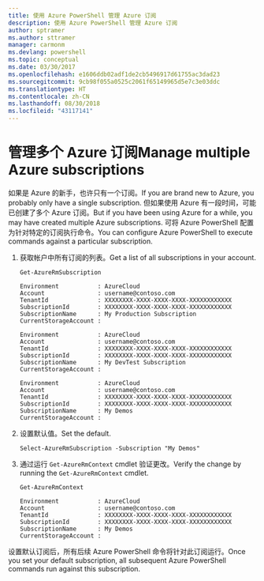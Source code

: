 ```yaml
---
title: 使用 Azure PowerShell 管理 Azure 订阅
description: 使用 Azure PowerShell 管理 Azure 订阅
author: sptramer
ms.author: sttramer
manager: carmonm
ms.devlang: powershell
ms.topic: conceptual
ms.date: 03/30/2017
ms.openlocfilehash: e1606ddb02adf1de2cb5496917d61755ac3dad23
ms.sourcegitcommit: 9cb98f055a0525c2061f65149965d5e7c3e03ddc
ms.translationtype: HT
ms.contentlocale: zh-CN
ms.lasthandoff: 08/30/2018
ms.locfileid: "43117141"
---
```

# <a name="manage-multiple-azure-subscriptions"></a><span data-ttu-id="559ea-103">管理多个 Azure 订阅</span><span class="sxs-lookup"><span data-stu-id="559ea-103">Manage multiple Azure subscriptions</span></span>

<span data-ttu-id="559ea-104">如果是 Azure 的新手，也许只有一个订阅。</span><span class="sxs-lookup"><span data-stu-id="559ea-104">If you are brand new to Azure, you probably only have a single subscription.</span></span> <span data-ttu-id="559ea-105">但如果使用 Azure 有一段时间，可能已创建了多个 Azure 订阅。</span><span class="sxs-lookup"><span data-stu-id="559ea-105">But if you have been using Azure for a while, you may have created multiple Azure subscriptions.</span></span> <span data-ttu-id="559ea-106">可将 Azure PowerShell 配置为针对特定的订阅执行命令。</span><span class="sxs-lookup"><span data-stu-id="559ea-106">You can configure Azure PowerShell to execute commands against a particular subscription.</span></span>

1. <span data-ttu-id="559ea-107">获取帐户中所有订阅的列表。</span><span class="sxs-lookup"><span data-stu-id="559ea-107">Get a list of all subscriptions in your account.</span></span>

    ```azurepowershell-interactive
    Get-AzureRmSubscription
    ```

    ```output
    Environment           : AzureCloud
    Account               : username@contoso.com
    TenantId              : XXXXXXXX-XXXX-XXXX-XXXX-XXXXXXXXXXXX
    SubscriptionId        : XXXXXXXX-XXXX-XXXX-XXXX-XXXXXXXXXXXX
    SubscriptionName      : My Production Subscription
    CurrentStorageAccount :

    Environment           : AzureCloud
    Account               : username@contoso.com
    TenantId              : XXXXXXXX-XXXX-XXXX-XXXX-XXXXXXXXXXXX
    SubscriptionId        : XXXXXXXX-XXXX-XXXX-XXXX-XXXXXXXXXXXX
    SubscriptionName      : My DevTest Subscription
    CurrentStorageAccount :

    Environment           : AzureCloud
    Account               : username@contoso.com
    TenantId              : XXXXXXXX-XXXX-XXXX-XXXX-XXXXXXXXXXXX
    SubscriptionId        : XXXXXXXX-XXXX-XXXX-XXXX-XXXXXXXXXXXX
    SubscriptionName      : My Demos
    CurrentStorageAccount :
    ```

2. <span data-ttu-id="559ea-108">设置默认值。</span><span class="sxs-lookup"><span data-stu-id="559ea-108">Set the default.</span></span>

    ```azurepowershell-interactive
    Select-AzureRmSubscription -Subscription "My Demos"
    ```

3. <span data-ttu-id="559ea-109">通过运行 `Get-AzureRmContext` cmdlet 验证更改。</span><span class="sxs-lookup"><span data-stu-id="559ea-109">Verify the change by running the `Get-AzureRmContext` cmdlet.</span></span>

    ```azurepowershell-interactive
    Get-AzureRmContext
    ```

    ```output
    Environment           : AzureCloud
    Account               : username@contoso.com
    TenantId              : XXXXXXXX-XXXX-XXXX-XXXX-XXXXXXXXXXXX
    SubscriptionId        : XXXXXXXX-XXXX-XXXX-XXXX-XXXXXXXXXXXX
    SubscriptionName      : My Demos
    CurrentStorageAccount :
    ```

<span data-ttu-id="559ea-110">设置默认订阅后，所有后续 Azure PowerShell 命令将针对此订阅运行。</span><span class="sxs-lookup"><span data-stu-id="559ea-110">Once you set your default subscription, all subsequent Azure PowerShell commands run against this subscription.</span></span>
